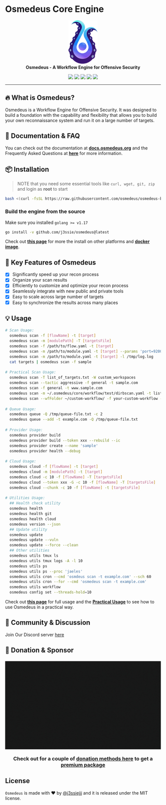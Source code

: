 # Osmedeus Core Engine

<p align="center">
  <a href="https://www.osmedeus.org"><img alt="Osmedeus" src="https://raw.githubusercontent.com/osmedeus/assets/main/logo-transparent.png" height="140" /></a>
  <br />
  <strong>Osmedeus - A Workflow Engine for Offensive Security</strong>

  <p align="center">
  <a href="https://docs.osmedeus.org/"><img src="https://img.shields.io/badge/Documentation-0078D4?style=for-the-badge&logo=GitBook&logoColor=39ff14&labelColor=black&color=black"></a>
  <a href="https://docs.osmedeus.org/donation/"><img src="https://img.shields.io/badge/Sponsors-0078D4?style=for-the-badge&logo=GitHub-Sponsors&logoColor=39ff14&labelColor=black&color=black"></a>
  <a href="https://twitter.com/OsmedeusEngine"><img src="https://img.shields.io/badge/%40OsmedeusEngine-0078D4?style=for-the-badge&logo=Twitter&logoColor=39ff14&labelColor=black&color=black"></a>
  <a href="https://discord.gg/gy4SWhpaPU"><img src="https://img.shields.io/badge/Discord%20Server-0078D4?style=for-the-badge&logo=Discord&logoColor=39ff14&labelColor=black&color=black"></a>
  <a href="https://discord.gg/gy4SWhpaPU"><img src="https://img.shields.io/github/release/j3ssie/osmedeus?style=for-the-badge&labelColor=black&color=2fc414&logo=Github"></a>
  </p>
</p>

***

## 🔥 What is Osmedeus?

Osmedeus is a Workflow Engine for Offensive Security. It was designed to build a foundation with the capability and
flexibility that allows you to build your own reconnaissance system and run it on a large number of targets.

## 📖 Documentation & FAQ

You can check out the documentation at [**docs.osmedeus.org**](https://docs.osmedeus.org) and the Frequently Asked
Questions at [**here**](https://docs.osmedeus.org/faq) for more information.

## 📦 Installation

> NOTE that you need some essential tools like `curl, wget, git, zip` and login as **root** to start

```bash
bash <(curl -fsSL https://raw.githubusercontent.com/osmedeus/osmedeus-base/master/install.sh)
```

### Build the engine from the source

Make sure you installed `golang >= v1.17`

```bash
go install -v github.com/j3ssie/osmedeus@latest
```

Check out [**this page**](https://docs.osmedeus.org/installation/) for more the install on other platforms and [**docker
image**](https://docs.osmedeus.org/installation/using-docker/).

## 🚀 Key Features of Osmedeus

- [x] Significantly speed up your recon process
- [x] Organize your scan results
- [x] Efficiently to customize and optimize your recon process
- [x] Seamlessly integrate with new public and private tools
- [x] Easy to scale across large number of targets
- [x] Easy to synchronize the results across many places

## 💡 Usage

```bash
# Scan Usage:
  osmedeus scan -f [flowName] -t [target]
  osmedeus scan -m [modulePath] -T [targetsFile]
  osmedeus scan -f /path/to/flow.yaml -t [target]
  osmedeus scan -m /path/to/module.yaml -t [target] --params 'port=9200'
  osmedeus scan -m /path/to/module.yaml -t [target] -l /tmp/log.log
  cat targets | osmedeus scan -f sample

# Practical Scan Usage:
  osmedeus scan -T list_of_targets.txt -W custom_workspaces
  osmedeus scan --tactic aggressive -f general -t sample.com
  osmedeus scan -f general -t www.sample.com
  osmedeus scan -m ~/.osmedeus/core/workflow/test/dirbscan.yaml -t list_of_urls.txt
  osmedeus scan --wfFolder ~/custom-workflow/ -f your-custom-workflow -t list_of_urls.txt

# Queue Usage:
  osmedeus queue -Q /tmp/queue-file.txt -c 2
  osmedeus queue --add -t example.com -Q /tmp/queue-file.txt

# Provider Usage:
  osmedeus provider build
  osmedeus provider build --token xxx --rebuild --ic
  osmedeus provider create --name 'sample'
  osmedeus provider health --debug

# Cloud Usage:
  osmedeus cloud -f [flowName] -t [target]
  osmedeus cloud -m [modulePath] -t [target]
  osmedeus cloud -c 10 -f [flowName] -T [targetsFile]
  osmedeus cloud --token xxx -G -c 10 -f [flowName] -T [targetsFile]
  osmedeus cloud --chunk -c 10 -f [flowName] -t [targetsFile]

# Utilities Usage:
  ## Health check utility
  osmedeus health
  osmedeus health git
  osmedeus health cloud
  osmedeus version --json
  ## Update utility
  osmedeus update
  osmedeus update --vuln
  osmedeus update --force --clean
  ## Other utilities
  osmedeus utils tmux ls
  osmedeus utils tmux logs -A -l 10
  osmedeus utils ps
  osmedeus utils ps --proc 'jaeles'
  osmedeus utils cron --cmd 'osmdeus scan -t example.com' --sch 60
  osmedeus utils cron --for --cmd 'osmedeus scan -t example.com'
  osmedeus utils workflow
  osmedeus config set --threads-hold=10
```

Check out [**this page**](https://docs.osmedeus.org/installation/usage/) for full usage and the [**Practical
Usage**](https://docs.osmedeus.org/installation/practical-usage/) to see how to use Osmedeus in a practical way.

## 💬 Community & Discussion

Join Our Discord server [here](https://discord.gg/mtQG2FQsYA)

## 💎 Donation & Sponsor

<h3 align="center">
 <img alt="Osmedeus" src="https://raw.githubusercontent.com/osmedeus/assets/main/premium-package.gif" />

 <p align="center"> Check out for a couple of <strong><a href="https://docs.osmedeus.org/donation/">donation methods here</a></strong> to get a <strong><a href="https://docs.osmedeus.org/premium/">premium package</a></strong><p>
</h3>

## License

`Osmedeus` is made with ♥ by [@j3ssiejjj](https://twitter.com/j3ssiejjj) and it is released under the MIT license.
